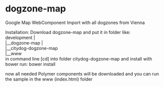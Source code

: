 dogzone-map
===========

Google Map WebComponent Import with all dogzones from Vienna

Installation: Download dogzone-map and put it in folder like:
<br>development	|<br>
			|__dogzone-map	|<br>
							|__citydog-dogzone-map<br>
							|__www<br>
in command line [cd] into folder citydog-dogzone-map and install with bower
run: bower install<br>

now all needed Polymer components will be downloaded and you can run the sample in the www (index.html) folder

